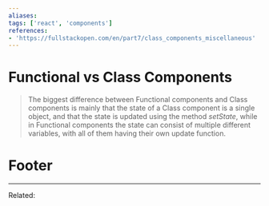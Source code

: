 ```yaml
---
aliases:
tags: ['react', 'components']
references:
- 'https://fullstackopen.com/en/part7/class_components_miscellaneous'
---
```


# Functional vs Class Components
> The biggest difference between Functional components and Class components is mainly that the state of a Class component is a single object, and that the state is updated using the method _setState_, while in Functional components the state can consist of multiple different variables, with all of them having their own update function.

# Footer
---
Related: 